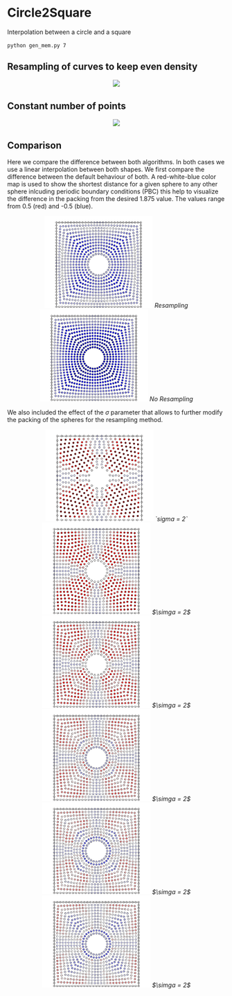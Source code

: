 # Circle2Square

Interpolation between a circle and a square

```
python gen_mem.py 7
```

## Resampling of curves to keep even density

<p align="center">
  <img width="500" src="images/dens.gif">
</p>

## Constant number of points

<p align="center">
  <img width="500" src="images/dots.gif">
</p>

## Comparison

Here we compare the difference between both algorithms. In both cases we use a linear interpolation between both shapes. We first compare the difference between the default behaviour of both. A red-white-blue color map is used to show the shortest distance for a given sphere to any other sphere inlcuding periodic boundary conditions (PBC) this help to visualize the difference in the packing from the desired 1.875 value. The values range from 0.5 (red) and -0.5 (blue).



<p align="center">
  <img width="250" src="images/dens_default.png">
  <em>Resampling</em>
  <img width="250" src="images/dots.png">
  <em>No Resampling</em>
</p>

We also included the effect of the $\sigma$ parameter that allows to further modify the packing of the spheres for the resampling method. 

<p align="center">
  <img width="250" src="images/dens_mod_2.png">
  <em>`sigma = 2`</em>
  <img width="250" src="images/dens_mod_4.png">
  <em>$\simga = 2$</em>
  <img width="250" src="images/dens_mod_6.png">
  <em>$\simga = 2$</em>
  <img width="250" src="images/dens_mod_8.png">
  <em>$\simga = 2$</em>
  <img width="250" src="images/dens_mod_10.png">
  <em>$\simga = 2$</em>
  <img width="250" src="images/dens_mod_12.png">
  <em>$\simga = 2$</em>
</p>

